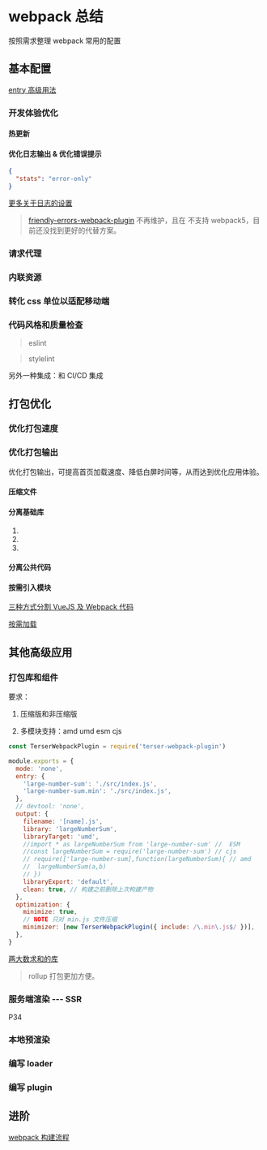 # webpack 总结

按照需求整理 webpack 常用的配置

## 基本配置

[entry 高级用法](https://webpack.docschina.org/guides/entry-advanced/)

### 开发体验优化

#### 热更新

#### 优化日志输出 & 优化错误提示

```json
{
  "stats": "error-only"
}
```

[更多关于日志的设置](https://webpack.docschina.org/configuration/stats/#root)

> [friendly-errors-webpack-plugin](https://www.npmjs.com/package/friendly-errors-webpack-plugin) 不再维护，且在 不支持
> webpack5，目前还没找到更好的代替方案。

### 请求代理

### 内联资源

### 转化 css 单位以适配移动端

### 代码风格和质量检查

> eslint

> stylelint

另外一种集成：和 CI/CD 集成

## 打包优化

### 优化打包速度

### 优化打包输出

优化打包输出，可提高首页加载速度、降低白屏时间等，从而达到优化应用体验。

#### 压缩文件

#### 分离基础库

1.

2.

3.

#### 分离公共代码

#### 按需引入模块

[三种方式分割 VueJS 及 Webpack 代码](https://www.jianshu.com/p/1deb7be982f7)

[按需加载](https://blog.csdn.net/qq_27626333/article/details/76228578)

## 其他高级应用

### 打包库和组件

要求：

1. 压缩版和非压缩版

2. 多模块支持：amd umd esm cjs

```js
const TerserWebpackPlugin = require('terser-webpack-plugin')

module.exports = {
  mode: 'none',
  entry: {
    'large-number-sum': './src/index.js',
    'large-number-sum.min': './src/index.js',
  },
  // devtool: 'none',
  output: {
    filename: '[name].js',
    library: 'largeNumberSum',
    libraryTarget: 'umd',
    //import * as largeNumberSum from 'large-number-sum' //  ESM
    //const largeNumberSum = require('large-number-sum') // cjs
    // require(['large-number-sum],function(largeNumberSum){ // amd
    //  largeNumberSum(a,b)
    // })
    libraryExport: 'default',
    clean: true, // 构建之前删除上次构建产物
  },
  optimization: {
    minimize: true,
    // NOTE 只对 min.js 文件压缩
    minimizer: [new TerserWebpackPlugin({ include: /\.min\.js$/ })],
  },
}
```

[两大数求和的库](https://github.com/jackchoumine/large-number-sum)

> rollup 打包更加方便。

### 服务端渲染 --- SSR

P34

### 本地预渲染

### 编写 loader

### 编写 plugin

## 进阶

[webpack 构建流程](https://www.cnblogs.com/smart-elwin/p/15315765.html)
